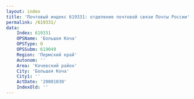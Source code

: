 ```yaml
---
layout: index
title: 'Почтовый индекс 619331: отделение почтовой связи Почты России'
permalink: /619331/
data:
    Index: 619331
    OPSName: 'Большая Коча'
    OPSType: О
    OPSSubm: 619049
    Region: 'Пермский край'
    Autonom: ''
    Area: 'Кочевский район'
    City: 'Большая Коча'
    City1: ''
    ActDate: '20001030'
    IndexOld: ''
---
```

